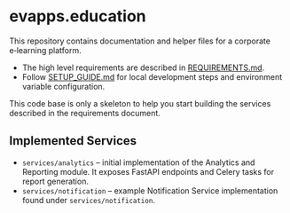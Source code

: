# evapps.education

This repository contains documentation and helper files for a corporate e‑learning platform.

- The high level requirements are described in [REQUIREMENTS.md](REQUIREMENTS.md).
- Follow [SETUP_GUIDE.md](SETUP_GUIDE.md) for local development steps and environment variable configuration.

This code base is only a skeleton to help you start building the services described in the requirements document.

## Implemented Services

- `services/analytics` – initial implementation of the Analytics and Reporting module. It exposes FastAPI endpoints and Celery tasks for report generation.
- `services/notification` – example Notification Service implementation found under `services/notification`.
